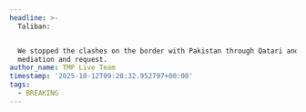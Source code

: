 ```yaml
---
headline: >-
  Taliban:


  We stopped the clashes on the border with Pakistan through Qatari and Saudi
  mediation and request.
author_name: TMP Live Team
timestamp: '2025-10-12T09:28:32.952797+00:00'
tags:
  - BREAKING
---
```



